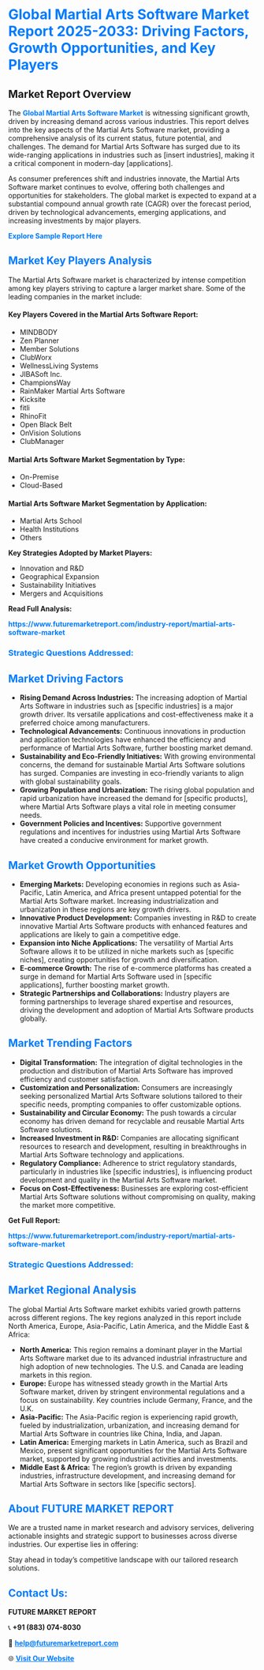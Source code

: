 <h1 style="color: #007BFF;">Global Martial Arts Software Market Report 2025-2033: Driving Factors, Growth Opportunities, and Key Players</h1>

<section id="overview">
<h2>Market Report Overview</h2>
<p>The <a href="https://www.futuremarketreport.com/industry-report/martial-arts-software-market" style="color: #007BFF; text-decoration: none;"><strong>Global Martial Arts Software Market</strong></a> is witnessing significant growth, driven by increasing demand across various industries. This report delves into the key aspects of the Martial Arts Software market, providing a comprehensive analysis of its current status, future potential, and challenges. The demand for Martial Arts Software has surged due to its wide-ranging applications in industries such as [insert industries], making it a critical component in modern-day [applications].</p>
<p>As consumer preferences shift and industries innovate, the Martial Arts Software market continues to evolve, offering both challenges and opportunities for stakeholders. The global market is expected to expand at a substantial compound annual growth rate (CAGR) over the forecast period, driven by technological advancements, emerging applications, and increasing investments by major players.</p>
</section>

<section id="overview">
<p><a href="https://www.futuremarketreport.com/request-sample/reportId=101086" style="color: #007BFF; text-decoration: none;"><strong>Explore Sample Report Here</strong></a></p>
</section>

<section id="key-players">
<h2 style="color: #007BFF;">Market Key Players Analysis</h2>
<p>The Martial Arts Software market is characterized by intense competition among key players striving to capture a larger market share. Some of the leading companies in the market include:</p>
<h4>Key Players Covered in the Martial Arts Software Report:</h4>
<ul><li>MINDBODY</li><li>Zen Planner</li><li>Member Solutions</li><li>ClubWorx</li><li>WellnessLiving Systems</li><li>JIBASoft Inc.</li><li>ChampionsWay</li><li>RainMaker Martial Arts Software</li><li>Kicksite</li><li>fitli</li><li>RhinoFit</li><li>Open Black Belt</li><li>OnVision Solutions</li><li>ClubManager</li></ul>
<h4>Martial Arts Software Market Segmentation by Type:</h4>
<ul><li>On-Premise</li><li>Cloud-Based</li></ul>

<h4>Martial Arts Software Market Segmentation by Application:</h4>
<ul><li>Martial Arts School</li><li>Health Institutions</li><li>Others</li></ul>
<p><strong>Key Strategies Adopted by Market Players:</strong></p>
<ul>
<li>Innovation and R&D</li>
<li>Geographical Expansion</li>
<li>Sustainability Initiatives</li>
<li>Mergers and Acquisitions</li>
</ul>
</section>

<section>
<p><strong>Read Full Analysis: </strong></p><a href="https://www.futuremarketreport.com/industry-report/martial-arts-software-market" style="color: #007BFF; text-decoration: none;"><strong>https://www.futuremarketreport.com/industry-report/martial-arts-software-market</strong></a>
<h3 style="color: #007BFF;">Strategic Questions Addressed:</h3>
</section>

<section id="driving-factors">
<h2 style="color: #007BFF;">Market Driving Factors</h2>
<ul>
<li><strong>Rising Demand Across Industries:</strong> The increasing adoption of Martial Arts Software in industries such as [specific industries] is a major growth driver. Its versatile applications and cost-effectiveness make it a preferred choice among manufacturers.</li>
<li><strong>Technological Advancements:</strong> Continuous innovations in production and application technologies have enhanced the efficiency and performance of Martial Arts Software, further boosting market demand.</li>
<li><strong>Sustainability and Eco-Friendly Initiatives:</strong> With growing environmental concerns, the demand for sustainable Martial Arts Software solutions has surged. Companies are investing in eco-friendly variants to align with global sustainability goals.</li>
<li><strong>Growing Population and Urbanization:</strong> The rising global population and rapid urbanization have increased the demand for [specific products], where Martial Arts Software plays a vital role in meeting consumer needs.</li>
<li><strong>Government Policies and Incentives:</strong> Supportive government regulations and incentives for industries using Martial Arts Software have created a conducive environment for market growth.</li>
</ul>
</section>

<section id="growth-opportunities">
<h2 style="color: #007BFF;">Market Growth Opportunities</h2>
<ul>
<li><strong>Emerging Markets:</strong> Developing economies in regions such as Asia-Pacific, Latin America, and Africa present untapped potential for the Martial Arts Software market. Increasing industrialization and urbanization in these regions are key growth drivers.</li>
<li><strong>Innovative Product Development:</strong> Companies investing in R&D to create innovative Martial Arts Software products with enhanced features and applications are likely to gain a competitive edge.</li>
<li><strong>Expansion into Niche Applications:</strong> The versatility of Martial Arts Software allows it to be utilized in niche markets such as [specific niches], creating opportunities for growth and diversification.</li>
<li><strong>E-commerce Growth:</strong> The rise of e-commerce platforms has created a surge in demand for Martial Arts Software used in [specific applications], further boosting market growth.</li>
<li><strong>Strategic Partnerships and Collaborations:</strong> Industry players are forming partnerships to leverage shared expertise and resources, driving the development and adoption of Martial Arts Software products globally.</li>
</ul>
</section>

<section id="trending-factors">
<h2 style="color: #007BFF;">Market Trending Factors</h2>
<ul>
<li><strong>Digital Transformation:</strong> The integration of digital technologies in the production and distribution of Martial Arts Software has improved efficiency and customer satisfaction.</li>
<li><strong>Customization and Personalization:</strong> Consumers are increasingly seeking personalized Martial Arts Software solutions tailored to their specific needs, prompting companies to offer customizable options.</li>
<li><strong>Sustainability and Circular Economy:</strong> The push towards a circular economy has driven demand for recyclable and reusable Martial Arts Software solutions.</li>
<li><strong>Increased Investment in R&D:</strong> Companies are allocating significant resources to research and development, resulting in breakthroughs in Martial Arts Software technology and applications.</li>
<li><strong>Regulatory Compliance:</strong> Adherence to strict regulatory standards, particularly in industries like [specific industries], is influencing product development and quality in the Martial Arts Software market.</li>
<li><strong>Focus on Cost-Effectiveness:</strong> Businesses are exploring cost-efficient Martial Arts Software solutions without compromising on quality, making the market more competitive.</li>
</ul>
</section>

<section>
<p><strong>Get Full Report: </strong></p><a href="https://www.futuremarketreport.com/industry-report/martial-arts-software-market" style="color: #007BFF; text-decoration: none;"><strong>https://www.futuremarketreport.com/industry-report/martial-arts-software-market</strong></a>
<h3 style="color: #007BFF;">Strategic Questions Addressed:</h3>
</section>


<section id="regional-analysis">
<h2 style="color: #007BFF;">Market Regional Analysis</h2>
<p>The global Martial Arts Software market exhibits varied growth patterns across different regions. The key regions analyzed in this report include North America, Europe, Asia-Pacific, Latin America, and the Middle East & Africa:</p>
<ul>
<li><strong>North America:</strong> This region remains a dominant player in the Martial Arts Software market due to its advanced industrial infrastructure and high adoption of new technologies. The U.S. and Canada are leading markets in this region.</li>
<li><strong>Europe:</strong> Europe has witnessed steady growth in the Martial Arts Software market, driven by stringent environmental regulations and a focus on sustainability. Key countries include Germany, France, and the U.K.</li>
<li><strong>Asia-Pacific:</strong> The Asia-Pacific region is experiencing rapid growth, fueled by industrialization, urbanization, and increasing demand for Martial Arts Software in countries like China, India, and Japan.</li>
<li><strong>Latin America:</strong> Emerging markets in Latin America, such as Brazil and Mexico, present significant opportunities for the Martial Arts Software market, supported by growing industrial activities and investments.</li>
<li><strong>Middle East & Africa:</strong> The region’s growth is driven by expanding industries, infrastructure development, and increasing demand for Martial Arts Software in sectors like [specific sectors].</li>
</ul>
</section>

<footer>
<h2 style="color: #007BFF;">About FUTURE MARKET REPORT</h2>
<p>We are a trusted name in market research and advisory services, delivering actionable insights and strategic support to businesses across diverse industries. Our expertise lies in offering:</p>

<p>Stay ahead in today’s competitive landscape with our tailored research solutions.</p>

<h2 style="color: #007BFF;">Contact Us:</h2>
<p><strong>FUTURE MARKET REPORT</strong></p>
<p>📞 <strong>+91 (883) 074-8030</strong></p>
<p>📧 <strong><a href="mailto:help@futuremarketreport.com" style="color: #007BFF;">help@futuremarketreport.com</a></strong></p>
<p>🌐 <strong><a href="https://www.futuremarketreport.com/" style="color: #007BFF;">Visit Our Website</a></strong></p>
</footer>